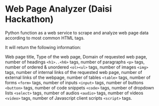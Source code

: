 # Web Page Analyzer (Daisi Hackathon)

Python function as a web service to scrape and analyze web page data according to most common HTML tags.

It will return the following information:

Web page title, Type of the web page, Domain of requested web page, number of headings `<h1>..<h6>` tags, number of paragraphs `<p>` tags, number of ordered & unordered `<ol><ul>` tags, number of images `<img>` tags, number of internal links of the requested web page, number of external links of the webpage, number of tables `<table>` tags, number of forms `<form>` tags, number of inputs `<input>` tags, number of buttons `<button>` tags, number of code snippets `<code>` tags, number of dropdown lists `<select>` tags, number of audios `<audio>` tags, number of videos `<video>` tags, number of Javascript client scripts `<script>` tags.